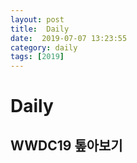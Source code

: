 ```yaml
---
layout: post
title:  Daily
date:  2019-07-07 13:23:55
category: daily
tags: [2019]
---
```


# Daily

## WWDC19 톺아보기

